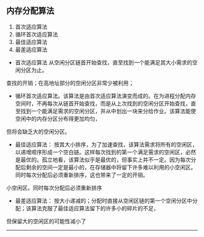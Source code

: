 ## 内存分配算法
1. 首次适应算法
2. 循环首次适应算法
3. 最佳适应算法
4. 最差适应算法

  
  
*  首次适应算法
从空闲分区链首开始查找，直至找到一个能满足其大小需求的空闲分区为止。   

查找的开销；在高地址部分的空闲分区非常少被利用；
  
* 循环首次适应算法。该算法是由首次适应算法演变而成的。在为进程分配内存空间时，不再每次从链首开始查找，而是从上次找到的空闲分区开始查找，直至找到一个能满足需求的空闲分区，并从中划出一块来分给作业。该算法能使空闲中的内存分区分布得更加均匀，
  
但将会缺乏大的空闲分区。
    
* 最佳适应算法：
按其大小排序，为了加速查找，该算法需求将所有的空闲区，以递增顺序形成一个空白链。这样每次找到的第一个满足需求的空闲区，必然是最优的。孤立地看，该算法似乎是最优的，但事实上并不一定。因为每次分配后剩余的空间一定是最小的，在存储器中将留下许多难以利用的小空闲区。同时每次分配后必须重新排序，这也带来了一定的开销。
  
小空闲区。同时每次分配后必须重新排序  
  
* 最差适应算法：
按大小递减的；分配时直接从空闲区链的第一个空闲分区中分配；该算法克服了最佳适应算法留下的许多小的碎片的不足，  

但保留大的空闲区的可能性减小了
  
---




